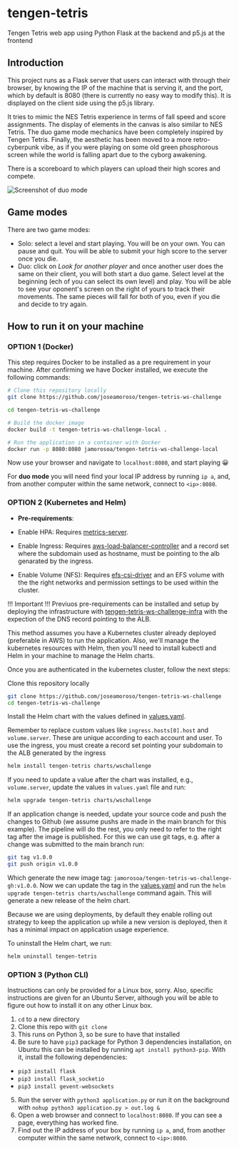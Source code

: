 # tengen-tetris
Tengen Tetris web app using Python Flask at the backend and p5.js at the frontend

## Introduction
This project runs as a Flask server that users can interact with through their browser, by knowing the IP of the machine that is serving it, and
the port, which by default is 8080 (there is currently no easy way to modify this). It is displayed on the client side using the p5.js library.

It tries to mimic the NES Tetris experience in terms of fall speed and score assignments. The display of elements in the canvas is also
similar to NES Tetris. The duo game mode mechanics have been completely inspired by Tengen Tetris. Finally, the aesthetic has been moved to a more retro-cyberpunk vibe, as if you were playing on some old green phosphorous screen
while the world is falling apart due to the cyborg awakening.

There is a scoreboard to which players can upload their high scores and compete.

![Screenshot of duo mode](https://github.com/aitorperezzz/tengen-tetris/blob/master/images/tengen_readme.png)

## Game modes
There are two game modes:
* Solo: select a level and start playing. You will be on your own. You can pause and quit.
You will be able to submit your high score to the server once you die.
* Duo: click on *Look for another player* and once another user does the same on their client, you will both start a duo game.
Select level at the beginning (ech of you can select its own level) and play. You will be able to see your oponent's screen on the right of yours to track
their movements. The same pieces will fall for both of you, even if you die and decide to try again.

## How to run it on your machine

### OPTION 1 (Docker)

This step requires Docker to be installed as a pre requirement in your machine. After confirming we have Docker installed, we execute the following commands:

``` sh
# Clone this repository locally
git clone https://github.com/joseamoroso/tengen-tetris-ws-challenge

cd tengen-tetris-ws-challenge

# Build the docker image
docker build -t tengen-tetris-ws-challenge-local .

# Run the application in a container with Docker 
docker run -p 8080:8080 jamorosoa/tengen-tetris-ws-challenge-local

```

Now use your browser and navigate to `localhost:8080`, and start playing 😀

For __duo mode__ you will need find your local IP address by running `ip a`, and, from another computer within the same network, connect to `<ip>:8080`.

### OPTION 2 (Kubernetes and Helm)

* __Pre-requirements__:

* Enable HPA: Requires [metrics-server](https://github.com/kubernetes-sigs/metrics-server/tree/master/charts/metrics-server).
* Enable Ingress: Requires [aws-load-balancer-controller](https://github.com/kubernetes-sigs/aws-load-balancer-controller/tree/main/helm/aws-load-balancer-controller) and a record set where the subdomain used as hostname, must be pointing to the alb genarated by the ingress.
* Enable Volume (NFS): Requires [efs-csi-driver](https://github.com/kubernetes-sigs/aws-efs-csi-driver/tree/master/charts/aws-efs-csi-driver) and an EFS volume with the the right networks and permission settings to be used within the cluster.

!!! Important !!!
Previuos pre-requirements can be installed and setup by deploying the infrastructure with [tengen-tetris-ws-challenge-infra](https://github.com/joseamoroso/tengen-tetris-ws-challenge-infra) with the expection of the DNS record pointing to the ALB.

This method assumes you have a Kubernetes cluster already deployed (preferable in AWS) to run the application. Also, we'll manage the kubernetes resources with Helm, then you'll need to install kubectl and Helm in your machine to manage the Helm charts.

Once you are authenticated in the kubernetes cluster, follow the next steps:

Clone this repository locally

``` sh
git clone https://github.com/joseamoroso/tengen-tetris-ws-challenge
cd tengen-tetris-ws-challenge
```

Install the Helm chart with the values defined in [values.yaml](./charts/wschallenge/values.yaml).

Remember to replace custom values like `ingress.hosts[0].host` and `volume.server`. These are unique according to each account and user. To use the ingress, you must create a record set pointing your subdomain to the ALB generated by the ingress

``` sh
helm install tengen-tetris charts/wschallenge
```

If you need to update a value after the chart was installed, e.g., `volume.server`, update the values in `values.yaml` file and run:

``` sh
helm upgrade tengen-tetris charts/wschallenge
```

If an application change is needed, update your source code and push the changes to Github (we assume pushs are made in the main branch for this example). The pipeline will do the rest, you only need to refer to the right tag after the image is published. For this we can use git tags, e.g. after a change was submitted to the main branch run:

```sh
git tag v1.0.0 
git push origin v1.0.0
```

Which generate the new image tag: `jamorosoa/tengen-tetris-ws-challenge-gh:v1.0.0`. Now we can update the tag in the [values.yaml](./charts/wschallenge/values.yaml) and run the `helm upgrade tengen-tetris charts/wschallenge` command again. This will generate a new release of the helm chart.

Because we are using deployments, by default they enable rolling out strategy to keep the application up while a new version is deployed, then it has a minimal impact on application usage experience.

To uninstall the Helm chart, we run:

```sh
helm uninstall tengen-tetris
```

### OPTION 3 (Python CLI)

Instructions can only be provided for a Linux box, sorry. Also, specific instructions are given for an Ubuntu Server, although you will be able to figure out
how to install it on any other Linux box.

1. `cd` to a new directory
2. Clone this repo with `git clone`
3. This runs on Python 3, so be sure to have that installed
4. Be sure to have `pip3` package for Python 3 dependencies installation, on Ubuntu this can be installed by running `apt install python3-pip`.
With it, install the following dependencies:
  * `pip3 install flask`
  * `pip3 install flask_socketio`
  * `pip3 install gevent-websockets`


5. Run the server with `python3 application.py` or run it on the background with `nohup python3 application.py > out.log &`
6. Open a web browser and connect to `localhost:8080`. If you can see a page, everything has worked fine.
7. Find out the IP address of your box by running `ip a`, and, from another computer within the same network, connect to `<ip>:8080`.
